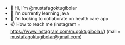 - 👋 Hi, I’m @mustafagoktugibolar
- 🌱 I’m currently learning java
- 💞️ I’m looking to collaborate on health care app
- 📫 How to reach me (instagram = https://www.instagram.com/m.goktugibolar/) (mail = mustafagoktugibolar@gmail.com)


<!---
mustafagoktugibolar/mustafagoktugibolar is a ✨ special ✨ repository because its `README.md` (this file) appears on your GitHub profile.
You can click the Preview link to take a look at your changes.
--->
